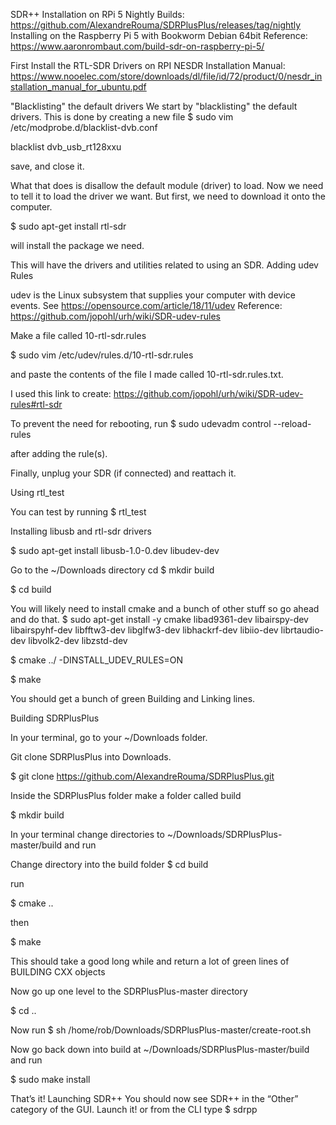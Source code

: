 SDR++ Installation on RPi 5
Nightly Builds: https://github.com/AlexandreRouma/SDRPlusPlus/releases/tag/nightly
Installing on the Raspberry Pi 5 with Bookworm Debian 64bit
Reference: https://www.aaronrombaut.com/build-sdr-on-raspberry-pi-5/


First Install the RTL-SDR Drivers on RPI
NESDR Installation Manual: https://www.nooelec.com/store/downloads/dl/file/id/72/product/0/nesdr_installation_manual_for_ubuntu.pdf

"Blacklisting" the default drivers
We start by "blacklisting" the default drivers. This is done by creating a new file
$ sudo vim /etc/modprobe.d/blacklist-dvb.conf


blacklist dvb_usb_rt128xxu

save, and close it.

What that does is disallow the default module (driver) to load. Now we need to tell it to load the driver we want. But first, we need to download it onto the computer.

$ sudo apt-get install rtl-sdr 

will install the package we need. 

This will have the drivers and utilities related to using an SDR.
Adding udev Rules

udev is the Linux subsystem that supplies your computer with device events. 
See https://opensource.com/article/18/11/udev
Reference: https://github.com/jopohl/urh/wiki/SDR-udev-rules

Make a file called 10-rtl-sdr.rules

$ sudo vim /etc/udev/rules.d/10-rtl-sdr.rules


and paste the contents of the file I made called 10-rtl-sdr.rules.txt.

I used this link to create: https://github.com/jopohl/urh/wiki/SDR-udev-rules#rtl-sdr

To prevent the need for rebooting, run 
$ sudo udevadm control --reload-rules 

after adding the rule(s).

Finally, unplug your SDR (if connected) and reattach it.

Using rtl_test

You can test by running 
$ rtl_test 


Installing libusb and rtl-sdr drivers

$ sudo apt-get install libusb-1.0-0.dev libudev-dev



Go to the ~/Downloads directory
cd 
$ mkdir build


$ cd build



You will likely need to install cmake and a bunch of other stuff so go ahead and do that. 
$ sudo apt-get install -y cmake libad9361-dev libairspy-dev libairspyhf-dev libfftw3-dev libglfw3-dev libhackrf-dev libiio-dev librtaudio-dev libvolk2-dev libzstd-dev


$ cmake ../ -DINSTALL_UDEV_RULES=ON


$ make

You should get a bunch of green Building and Linking lines.

Building SDRPlusPlus

In your terminal, go to your ~/Downloads folder. 

Git clone SDRPlusPlus into Downloads.

$ git clone https://github.com/AlexandreRouma/SDRPlusPlus.git


Inside the SDRPlusPlus folder make a folder called build

$ mkdir build


In your terminal change directories to ~/Downloads/SDRPlusPlus-master/build and run

Change directory into the build folder
$ cd build


run

$ cmake ..


then

$ make


This should take a good long while and return a lot of green lines of BUILDING CXX objects

Now go up one level to the SDRPlusPlus-master directory

$ cd ..


Now run 
$ sh /home/rob/Downloads/SDRPlusPlus-master/create-root.sh


Now go back down into build at ~/Downloads/SDRPlusPlus-master/build and run

$ sudo make install


That’s it!
Launching SDR++
You should now see SDR++ in the “Other” category of the GUI. Launch it! or from the CLI type 
$ sdrpp

